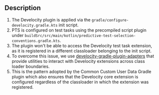 ## Description

1. The Develocity plugin is applied via the `gradle/configure-develocity.gradle.kts` init script.
2. PTS is configured on test tasks using the precompiled script plugin under `buildSrc/src/main/kotlin/predictive-test-selection-conventions.gradle.kts`.
3. The plugin won't be able to access the Develocity test task extension, as it is registered in a different classloader belonging to the init script.
4. To overcome this issue, we use [develocity-gradle-plugin-adapters](https://github.com/gradle/develocity-agent-adapters) that provide utilities to interact with Develocity extensions across class loader boundaries.
5. This is the pattern adopted by the Common Custom User Data Gradle plugin which also ensures that the Develocity core extension is configured regardless of the classloader in which the extension was registered.
